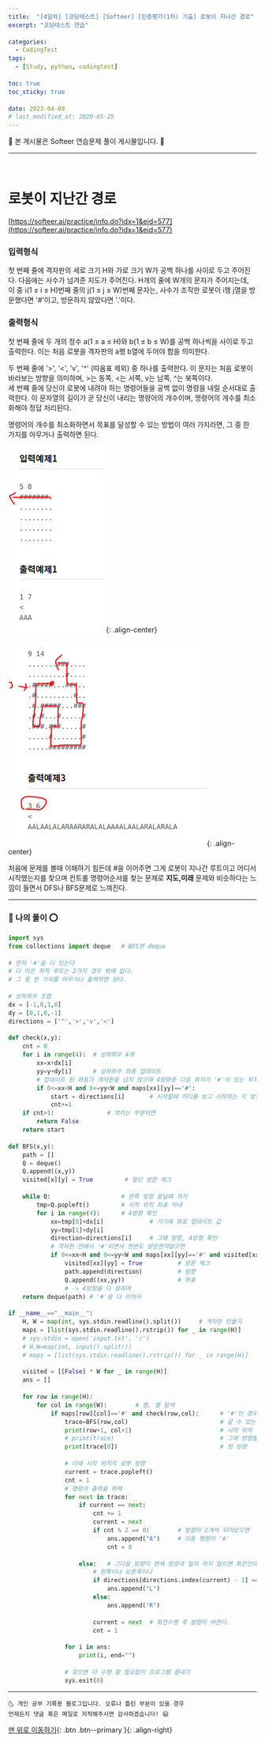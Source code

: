 ```yaml
---
title:  "[4일차] [코딩테스트] [Softeer] [인증평가(1차) 기출] 로봇이 지나간 경로" 
excerpt: "코딩테스트 연습"

categories:
  - CodingTest
tags:
  - [Study, python, codingtest]

toc: true
toc_sticky: true
 
date: 2023-04-09
# last_modified_at: 2020-05-25
---
```


🎀 본 게시물은 Softeer 연습문제 풀이 게시물입니다. 🎀 

---
<br>

# 로봇이 지난간 경로 

[https://softeer.ai/practice/info.do?idx=1&eid=577](https://softeer.ai/practice/info.do?idx=1&eid=577)


### 입력형식
첫 번째 줄에 격자판의 세로 크기 H와 가로 크기 W가 공백 하나를 사이로 두고 주어진다. 다음에는 사수가 넘겨준 지도가 주어진다. H개의 줄에 W개의 문자가 주어지는데, 이 중 i(1 ≤ i ≤ H)번째 줄의 j(1 ≤ j ≤ W)번째 문자는, 사수가 조작한 로봇이 i행 j열을 방문했다면 '#'이고, 방문하지 않았다면 '.'이다.

### 출력형식
첫 번째 줄에 두 개의 정수 a(1 ≤ a ≤ H)와 b(1 ≤ b ≤ W)를 공백 하나씩을 사이로 두고 출력한다. 이는 처음 로봇을 격자판의 a행 b열에 두어야 함을 의미한다.


두 번째 줄에 '>', '<', 'v', '^' (따옴표 제외) 중 하나를 출력한다. 이 문자는 처음 로봇이 바라보는 방향을 의미하며, >는 동쪽, <는 서쪽, v는 남쪽, ^는 북쪽이다.<br> 세 번째 줄에 당신이 로봇에 내려야 하는 명령어들을 공백 없이 명령을 내릴 순서대로 출력한다. 이 문자열의 길이가 곧 당신이 내리는 명령어의 개수이며, 명령어의 개수를 최소화해야 정답 처리된다.

명령어의 개수를 최소화하면서 목표를 달성할 수 있는 방법이 여러 가지라면, 그 중 한 가지를 아무거나 출력하면 된다.

![이미지1](../../../assets\posts\Study\CodingTest\2023-04-09-cote5_1.png){: .align-center}

![이미지1](../../../assets\posts\Study\CodingTest\2023-04-09-cote5_2.png){: .align-center}

처음에 문제를 볼때 이해하기 힘든데 #을 이어주면 그게 로봇이 지나간 루트이고 어디서 시작했는지를 찾으며 컨트롤 명령어순서를 찾는 문제로 __지도,미래__ 문제와 비슷하다는 느낌이 들면서 DFS나 BFS문제로 느껴진다.


---

### 🚀 나의 풀이 ⭕

```python
import sys 
from collections import deque   # BFS면 deque

# 먼저 '#'을 다 잇는다
# 다 이은 최적 루트는 2가지 경우 밖에 없다.
# 그 중 한 가지를 아무거나 출력하면 된다.

# 상하좌우 조합
dx = [-1,0,1,0]                 
dy = [0,1,0,-1]
directions = ['^','>','v','<']

def check(x,y):
    cnt = 0 
    for i in range(4):  # 상하좌우 4개 
        xx=x+dx[i]
        yy=y+dy[i]      # 상하좌우 좌표 업데이트
        # 업데이트 된 좌표가 격자판을 넘지 않으며 4방향중 다음 위치가 '#'이 있는 위치일때만 
        if 0<=xx<H and 0<=yy<W and maps[xx][yy]=='#':
            start = directions[i]       # 시작할때 어디를 보고 시작하는 지 방향 체크 
            cnt+=1
    if cnt>1:               # 꺽이는 부분이면
        return False
    return start 

def BFS(x,y):
    path = []
    Q = deque()
    Q.append((x,y))
    visited[x][y] = True         # 일단 방문 체크

    while Q:                    # 한쪽 방향 끝날때 까지
        tmp=Q.popleft()         # 시작 위치 좌표 꺼내
        for i in range(4):      # 4방향 확인
            xx=tmp[0]+dx[i]             # 거기에 좌표 업데이트 값
            yy=tmp[1]+dy[i]
            direction=directions[i]     # 그때 방향, 4방향 확인
            # 격자판 안에서 '#'이면서 한번도 방문한적없으면
            if 0<=xx<H and 0<=yy<W and maps[xx][yy]=='#' and visited[xx][yy]==False:
                visited[xx][yy] = True          # 방문 체크 
                path.append(direction)          # 방향 
                Q.append((xx,yy))               # 좌표 
                # -> 4방향을 다 살피며 
    return deque(path) # '#'을 다 이어서 

if __name__=="__main__":
    H, W = map(int, sys.stdin.readline().split())     # 격자판 만들기 
    maps = [list(sys.stdin.readline().rstrip()) for _ in range(H)]
    # sys.stdin = open('input.txt', 'r')
    # H,W=map(int, input().split())
    # maps = [list(sys.stdin.readline().rstrip()) for _ in range(H)]   

    visited = [[False] * W for _ in range(H)]                           # 방문 표 만들기 
    ans = []

    for row in range(H):
        for col in range(W):        # 행, 열 탐색 
            if maps[row][col]=='#' and check(row,col):      # '#'인 경우이자 직선방향이면
                trace=BFS(row,col)                          # 갈 수 있는 최적의 루트가 나온다.
                print(row+1, col+1)                         # 시작 위치 
                # print(trace)                              # 그때 방향들
                print(trace[0])                             # 첫 방향

                # 이때 시작 위치의 로봇 방향
                current = trace.popleft()
                cnt = 1
                # 명령어 출력을 위해 
                for next in trace:
                    if current == next:
                        cnt += 1
                        current = next
                        if cnt % 2 == 0:        # 방향이 2개씩 되어있으면
                            ans.append("A")     # 이동 명령어 'A'
                            cnt = 0   

                    else:   # 그다음 방향이 현재 방향과 일지 하지 않으면 회전인데
                        # 왼쪽이냐 오른쪽이냐
                        if directions[directions.index(current) - 1] == next:
                            ans.append("L")
                        else:
                            ans.append("R")

                        current = next  # 회전수행 후 방향이 바뀐다. 
                        cnt = 1

                for i in ans:
                    print(i, end="") 
                
                # 찾으면 더 수행 할 필요없이 프로그램 끝내기
                sys.exit(0)

```


***
    🌜 개인 공부 기록용 블로그입니다. 오류나 틀린 부분이 있을 경우 
    언제든지 댓글 혹은 메일로 지적해주시면 감사하겠습니다! 😄

[맨 위로 이동하기](#){: .btn .btn--primary }{: .align-right}